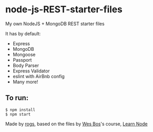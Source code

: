 # node-js-REST-starter-files
My own NodeJS + MongoDB REST starter files

It has by default:
- Express
- MongoDB
- Mongoose
- Passport
- Body Parser
- Express Validator
- eslint with AirBnb config
- Many more!

## To run:

```
$ npm install
$ npm start
```

Made by [rogs](https://rogs.me), based on the files by [Wes Bos](http://wesbos.com/)'s course, [Learn Node](https://github.com/wesbos/Learn-Node)
